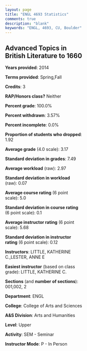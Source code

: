 ```yaml
---
layout: page
title: "ENGL 4693 Statistics"
comments: true
description: "blank"
keywords: "ENGL, 4693, CU, Boulder"
--- 
```

<head>
<script src="https://ajax.googleapis.com/ajax/libs/jquery/2.1.3/jquery.min.js"></script>
<script src="https://dl.dropboxusercontent.com/s/pc42nxpaw1ea4o9/highcharts.js?dl=0"></script>
<!-- <script src="../assets/js/highcharts.js"></script> -->
<style type="text/css">@font-face {
	font-family: "Bebas Neue";
	src: url(https://www.filehosting.org/file/details/544349/BebasNeue%20Regular.otf) format("opentype");
	}
	h1.Bebas { 
		font-family: "Bebas Neue", Verdana, Tahoma;
	}
</style>
</head>
<body>
	<div id="container" style="float: right; width: 45%; height: 88%; margin-left: 2.5%; margin-right: 2.5%;"></div>
	<script language="JavaScript">
		$(document).ready(function() {
		var chart = {type: 'column'};
		var title = {text: 'Grade Distribution'};
		var xAxis = {categories: ['A','B','C','D','F'],crosshair: true};
		var yAxis = {min: 0,title: {text: 'Percentage'}};
		var tooltip = {headerFormat: '<center><b><span style="font-size:20px">{point.key}</span></b></center>',
		               pointFormat: '<td style="padding:0"><b>{point.y:.1f}%</b></td>',
		               footerFormat: '</table>',shared: true,useHTML: true};
		var plotOptions = {column: {pointPadding: 0.0,borderWidth: 0}};  
		var credits = {enabled: false};var series= [{name: 'Percent',data: [43.14,45.1,7.84,3.92,0.0,]}];
		var json = {};
		json.chart = chart;
		json.title = title;
		json.tooltip = tooltip;
		json.xAxis = xAxis;
		json.yAxis = yAxis;  
		json.series = series;
		json.plotOptions = plotOptions;  
		json.credits = credits;
		$('#container').highcharts(json);
	});
	</script>
</body>
			   
## Advanced Topics in British Literature to 1660

**Years provided**: 2014

**Terms provided**: Spring,Fall

**Credits**: 3

**RAP/Honors class?** Neither

**Percent grade**: 100.0%

**Percent withdrawn**: 3.57%

**Percent incomplete**: 0.0%

**Proportion of students who dropped**: 1.92

**Average grade** (4.0 scale): 3.17

**Standard deviation in grades**: 7.49

**Average workload** (raw): 2.97

**Standard deviation in workload** (raw): 0.07

**Average course rating** (6 point scale): 5.0

**Standard deviation in course rating** (6 point scale): 0.1

**Average instructor rating** (6 point scale): 5.68

**Standard deviation in instructor rating** (6 point scale): 0.12

**Instructors**: LITTLE, KATHERINE C.,LESTER, ANNE E

**Easiest instructor** (based on class grade): LITTLE, KATHERINE C.

**Sections** (and **number of sections**): 001,002, 2

**Department**: ENGL

**College**: College of Arts and Sciences

**A&S Division**: Arts and Humanities

**Level**: Upper

**Activity**: SEM - Seminar

**Instructor Mode**: P  - In Person